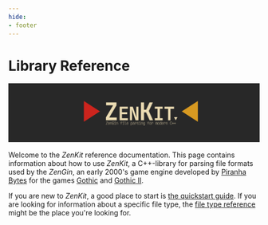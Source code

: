 ```yaml
---
hide:
- footer
---
```


# Library Reference

![](/assets/logo.png)

Welcome to the *ZenKit* reference documentation. This page contains information about how to use *ZenKit*, a
C++-library for parsing file formats used by the *ZenGin*, an early 2000's game engine developed by
[Piranha Bytes][] for the games [Gothic][] and [Gothic II][].

If you are new to *ZenKit*, a good place to start is [the quickstart guide](quickstart.md). If you are looking
for information about a specific file type, the [file type reference](reference.md) might be the place you're
looking for.

[Piranha Bytes]: https://www.piranha-bytes.com/
[Gothic]: https://en.wikipedia.org/wiki/Gothic_(video_game)
[Gothic II]: https://en.wikipedia.org/wiki/Gothic_(video_game)
